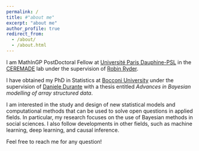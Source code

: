 ```yaml
---
permalink: /
title: #"about me"
excerpt: "about me"
author_profile: true
redirect_from:
  - /about/
  - /about.html
---
```


I am MathInGP PostDoctoral Fellow at [Université Paris Dauphine-PSL](https://dauphine.psl.eu/) in the [CEREMADE](https://www.ceremade.dauphine.fr/) lab under the supervision of [Robin Ryder](https://sites.google.com/site/robryd/).

I have obtained my PhD in Statistics at [Bocconi University](https://www.unibocconi.eu/) under the supervision of [Daniele Durante](https://danieledurante.github.io/web/) with a thesis entitled *Advances in Bayesian modelling of array structured data*.

I am interested in the study and design of new statistical models and computational methods that can be used to solve open questions in applied fields. In particular, my research focuses on the use of Bayesian methods in social sciences. I also follow developments in other fields, such as machine learning, deep learning, and causal inference.

Feel free to reach me for any question!


